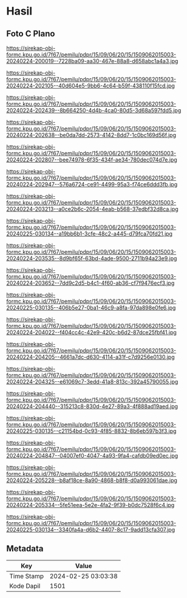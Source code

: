 # Hasil

## Foto C Plano

https://sirekap-obj-formc.kpu.go.id/7f67/pemilu/pdpr/15/09/06/20/15/1509062015003-20240224-200019--7228ba09-aa30-467e-88a8-d658abc1a4a3.jpg

https://sirekap-obj-formc.kpu.go.id/7f67/pemilu/pdpr/15/09/06/20/15/1509062015003-20240224-202105--40d604e5-9bb6-4c64-b59f-438110f15fcd.jpg

https://sirekap-obj-formc.kpu.go.id/7f67/pemilu/pdpr/15/09/06/20/15/1509062015003-20240224-202439--8b664250-4d4b-4ca0-80d5-3d68a597fdd5.jpg

https://sirekap-obj-formc.kpu.go.id/7f67/pemilu/pdpr/15/09/06/20/15/1509062015003-20240224-202638--be0da7dd-2573-4142-8dd7-1c0bc169d56f.jpg

https://sirekap-obj-formc.kpu.go.id/7f67/pemilu/pdpr/15/09/06/20/15/1509062015003-20240224-202807--bee74978-6f35-434f-ae34-780dec074d7e.jpg

https://sirekap-obj-formc.kpu.go.id/7f67/pemilu/pdpr/15/09/06/20/15/1509062015003-20240224-202947--576a6724-ce91-4499-95a3-f74ce6ddd3fb.jpg

https://sirekap-obj-formc.kpu.go.id/7f67/pemilu/pdpr/15/09/06/20/15/1509062015003-20240224-203213--a0ce2b6c-2054-4eab-b568-37edbf32d8ca.jpg

https://sirekap-obj-formc.kpu.go.id/7f67/pemilu/pdpr/15/09/06/20/15/1509062015003-20240225-030134--a19bb6b1-3cfe-48c2-a445-d79fca70fd21.jpg

https://sirekap-obj-formc.kpu.go.id/7f67/pemilu/pdpr/15/09/06/20/15/1509062015003-20240224-203535--8d9bf65f-63bd-4ade-9500-2711b94a23e9.jpg

https://sirekap-obj-formc.kpu.go.id/7f67/pemilu/pdpr/15/09/06/20/15/1509062015003-20240224-203652--7dd9c2d5-b4c1-4f60-ab36-cf7f9476ecf3.jpg

https://sirekap-obj-formc.kpu.go.id/7f67/pemilu/pdpr/15/09/06/20/15/1509062015003-20240225-030135--406b5e27-0ba1-46c9-a8fa-97da898e0fe6.jpg

https://sirekap-obj-formc.kpu.go.id/7f67/pemilu/pdpr/15/09/06/20/15/1509062015003-20240224-204022--f404cc4c-42e9-420c-b6d2-87dce25fbf41.jpg

https://sirekap-obj-formc.kpu.go.id/7f67/pemilu/pdpr/15/09/06/20/15/1509062015003-20240224-204205--4661a7dc-d630-4114-a31f-c7d9256e0130.jpg

https://sirekap-obj-formc.kpu.go.id/7f67/pemilu/pdpr/15/09/06/20/15/1509062015003-20240224-204325--e61069c7-3edd-41a8-813c-392a45790055.jpg

https://sirekap-obj-formc.kpu.go.id/7f67/pemilu/pdpr/15/09/06/20/15/1509062015003-20240224-204440--315213c8-830d-4e27-89a3-4f888ad19aed.jpg

https://sirekap-obj-formc.kpu.go.id/7f67/pemilu/pdpr/15/09/06/20/15/1509062015003-20240225-030135--c21154bd-0c93-4f85-8832-8b6eb597b3f3.jpg

https://sirekap-obj-formc.kpu.go.id/7f67/pemilu/pdpr/15/09/06/20/15/1509062015003-20240224-204847--04007ef0-4047-4a93-9fa4-cafdb09ed0ec.jpg

https://sirekap-obj-formc.kpu.go.id/7f67/pemilu/pdpr/15/09/06/20/15/1509062015003-20240224-205228--b8af18ce-8a90-4868-b8f8-d0a993061dae.jpg

https://sirekap-obj-formc.kpu.go.id/7f67/pemilu/pdpr/15/09/06/20/15/1509062015003-20240224-205334--5fe51eea-5e2e-4fa2-9f39-b0dc7528f6c4.jpg

https://sirekap-obj-formc.kpu.go.id/7f67/pemilu/pdpr/15/09/06/20/15/1509062015003-20240225-030134--3340fa4a-d6b2-4407-8c17-9add13cfa307.jpg


## Metadata

| Key        | Value               |
| ---------- | ------------------- |
| Time Stamp | 2024-02-25 03:03:38 |
| Kode Dapil | 1501                |



